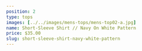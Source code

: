 ```yaml
---
position: 2
type: tops
images: [../../images/mens-tops/mens-top02-a.jpg]
name: Short-Sleeve Shirt // Navy On White Pattern
price: $35.00
slug: short-sleeve-shirt-navy-white-pattern
---
```

